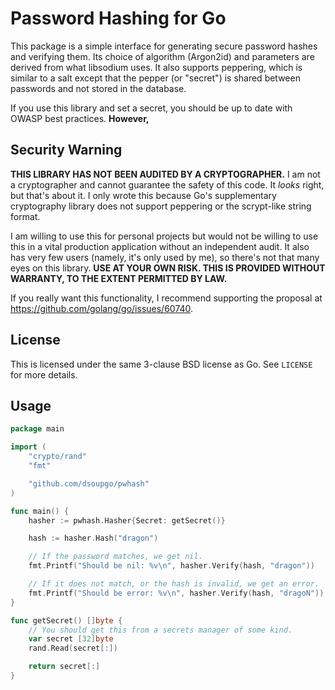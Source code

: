 # Password Hashing for Go

This package is a simple interface for generating secure password hashes and
verifying them. Its choice of algorithm (Argon2id) and parameters are derived
from what libsodium uses. It also supports peppering, which is similar to a salt
except that the pepper (or "secret") is shared between passwords and not stored
in the database.

If you use this library and set a secret, you should be up to date with OWASP
best practices. **However,**

## Security Warning

**THIS LIBRARY HAS NOT BEEN AUDITED BY A CRYPTOGRAPHER.** I am not a
cryptographer and cannot guarantee the safety of this code. It _looks_ right,
but that's about it. I only wrote this because Go's supplementary cryptography
library does not support peppering or the scrypt-like string format.

I am willing to use this for personal projects but would not be willing to use
this in a vital production application without an independent audit. It also has
very few users (namely, it's only used by me), so there's not that many eyes on
this library. **USE AT YOUR OWN RISK. THIS IS PROVIDED WITHOUT WARRANTY, TO THE
EXTENT PERMITTED BY LAW.**

If you really want this functionality, I recommend supporting the proposal at
https://github.com/golang/go/issues/60740.

## License

This is licensed under the same 3-clause BSD license as Go. See `LICENSE` for
more details.

## Usage

```go
package main

import (
	"crypto/rand"
	"fmt"

	"github.com/dsoupgo/pwhash"
)

func main() {
	hasher := pwhash.Hasher{Secret: getSecret()}

	hash := hasher.Hash("dragon")

	// If the password matches, we get nil.
	fmt.Printf("Should be nil: %v\n", hasher.Verify(hash, "dragon"))

	// If it does not match, or the hash is invalid, we get an error.
	fmt.Printf("Should be error: %v\n", hasher.Verify(hash, "dragoN"))
}

func getSecret() []byte {
	// You should get this from a secrets manager of some kind.
	var secret [32]byte
	rand.Read(secret[:])

	return secret[:]
}
```
